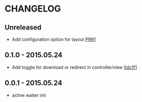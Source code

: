 # CHANGELOG

## Unreleased

- Add configuration option for layout [PR#1](https://github.com/choonkeat/active_waiter/pull/1/)

## 0.1.0 - 2015.05.24

- Add toggle for download or redirect in controller/view [0dc1f1](https://github.com/choonkeat/active_waiter/commit/0dc1f1eea6ec6bb9fc5632ce976855d668ad423a)

## 0.0.1 - 2015.05.24

- active waiter init
